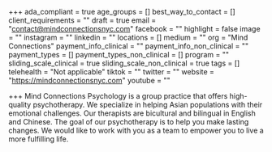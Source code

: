 +++
ada_compliant = true
age_groups = []
best_way_to_contact = []
client_requirements = ""
draft = true
email = "contact@mindconnectionsnyc.com"
facebook = ""
highlight = false
image = ""
instagram = ""
linkedin = ""
locations = []
medium = ""
org = "Mind Connections"
payment_info_clinical = ""
payment_info_non_clinical = ""
payment_types = []
payment_types_non_clinical = []
program = ""
sliding_scale_clinical = true
sliding_scale_non_clinical = true
tags = []
telehealth = "Not applicable"
tiktok = ""
twitter = ""
website = "https://mindconnectionsnyc.com"
youtube = ""

+++
Mind Connections Psychology is a group practice that offers high-quality psychotherapy. We specialize in helping Asian populations with their emotional challenges. Our therapists are bicultural and bilingual in English and Chinese. The goal of our psychotherapy is to help you make lasting changes. We would like to work with you as a team to empower you to live a more fulfilling life.